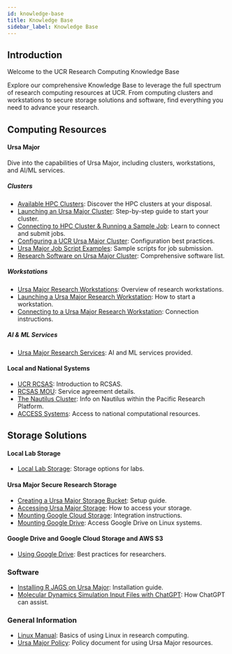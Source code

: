 ```yaml
---
id: knowledge-base
title: Knowledge Base
sidebar_label: Knowledge Base
---
```


## Introduction

Welcome to the UCR Research Computing Knowledge Base

Explore our comprehensive Knowledge Base to leverage the full spectrum of research computing resources at UCR. From computing clusters and workstations to secure storage solutions and software, find everything you need to advance your research.

## Computing Resources

#### Ursa Major
Dive into the capabilities of Ursa Major, including clusters, workstations, and AI/ML services.

##### Clusters
- [Available HPC Clusters](Available_Clusters.md): Discover the HPC clusters at your disposal.
- [Launching an Ursa Major Cluster](How_To_Launch_a_Ursa_Major_Cluster.md): Step-by-step guide to start your cluster.
- [Connecting to HPC Cluster & Running a Sample Job](how_to_connect_to_hpc_cluster_run_sample_job.md): Learn to connect and submit jobs.
- [Configuring a UCR Ursa Major Cluster](https://github.com/UCR-Research-Computing/UCR-Ursa-Major-Cluster-Blueprints): Configuration best practices.
- [Ursa Major Job Script Examples](https://github.com/UCR-Research-Computing/UCR-Ursa-Major-Slurm-Job-Scripts): Sample scripts for job submission.
- [Research Software on Ursa Major Cluster](https://spack.readthedocs.io/en/latest/package_list.html): Comprehensive software list.

##### Workstations
- [Ursa Major Research Workstations](Ursa_Major_Research_Workstations.md): Overview of research workstations.
- [Launching a Ursa Major Research Workstation](Ursa_Major_Research_Workstations_How_to_Launch.md): How to start a workstation.
- [Connecting to a Ursa Major Research Workstation](Ursa_Major_Research_Workstations_How_to_Connect.md): Connection instructions.

##### AI & ML Services
- [Ursa Major Research Services](Ursa_Major_Research_Services.md): AI and ML services provided.

#### Local and National Systems
- [UCR RCSAS](UCR_Research_Computing_System_Administration_Service.md): Introduction to RCSAS.
- [RCSAS MOU](https://docs.google.com/document/d/19nYYXakruAbg1pxKybpSddSz8p1TBiBc/edit?usp=sharing&ouid=115996119773834121624&rtpof=true&sd=true): Service agreement details.
- [The Nautilus Cluster](The_Nautilus_Cluster.md): Info on Nautilus within the Pacific Research Platform.
- [ACCESS Systems](ACCESS_Systems.md): Access to national computational resources.

## Storage Solutions

#### Local Lab Storage
- [Local Lab Storage](Local_Lab_Storage.md): Storage options for labs.

#### Ursa Major Secure Research Storage
- [Creating a Ursa Major Storage Bucket](Ursa_Major_Research_Storage_How_to_Create_Bucket.md): Setup guide.
- [Accessing Ursa Major Storage](Ursa_Major_Research_Storage_How_to_Access_Bucket.md): How to access your storage.
- [Mounting Google Cloud Storage](how_to_mount_google_cloud_storage.md): Integration instructions.
- [Mounting Google Drive](how_to_mount_google_drive.md): Access Google Drive on Linux systems.

#### Google Drive and Google Cloud Storage and AWS S3
- [Using Google Drive](Google_Drive.md): Best practices for researchers.

### Software

- [Installing R JAGS on Ursa Major](R-JAGS.md): Installation guide.
- [Molecular Dynamics Simulation Input Files with ChatGPT](md_simulation_input_files_chatpgt.md): How ChatGPT can assist.

### General Information

- [Linux Manual](Linux_Manual.md): Basics of using Linux in research computing.
- [Ursa Major Policy](Ursa_Major_Policy.md): Policy document for using Ursa Major resources.
